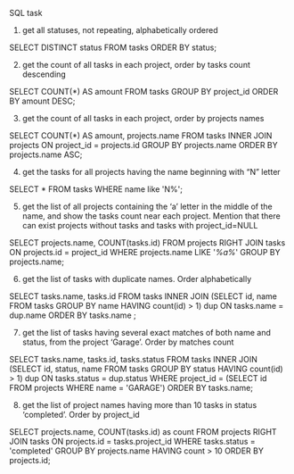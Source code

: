 SQL task

1. get all statuses, not repeating, alphabetically ordered

  SELECT DISTINCT status 
  FROM tasks 
  ORDER BY status; 
  
2. get the count of all tasks in each project, order by tasks count descending

  SELECT COUNT(*) AS amount 
  FROM tasks 
  GROUP BY project_id 
  ORDER BY amount DESC;
  
3. get the count of all tasks in each project, order by projects names
  
  SELECT COUNT(*) AS amount, projects.name 
  FROM tasks INNER JOIN projects ON project_id = projects.id 
  GROUP BY projects.name 
  ORDER BY projects.name ASC;
  
4. get the tasks for all projects having the name beginning with “N” letter
  
  SELECT * FROM tasks WHERE name like 'N%';
  
5. get the list of all projects containing the ‘a’ letter in the middle of the name, and
show the tasks count near each project. Mention that there can exist projects without
tasks and tasks with project_id=NULL
 
  SELECT projects.name, COUNT(tasks.id) 
  FROM projects RIGHT JOIN tasks ON projects.id = project_id 
  WHERE projects.name LIKE '_%a%_' 
  GROUP BY projects.name;
  
6. get the list of tasks with duplicate names. Order alphabetically
  
  SELECT tasks.name, tasks.id 
  FROM tasks INNER JOIN (SELECT id, name FROM tasks GROUP BY name HAVING count(id) > 1) dup  ON tasks.name = dup.name 
  ORDER BY tasks.name ;
  
7. get the list of tasks having several exact matches of both name and status, from
the project ‘Garage’. Order by matches count
  
  SELECT tasks.name, tasks.id, tasks.status 
  FROM tasks 
  INNER JOIN (SELECT id, status, name FROM tasks GROUP BY status HAVING count(id) > 1) dup ON tasks.status = dup.status 
  WHERE project_id = (SELECT id FROM projects WHERE name = 'GARAGE')
  ORDER BY tasks.name;

8. get the list of project names having more than 10 tasks in status ‘completed’. Order
by project_id
  
  SELECT projects.name, COUNT(tasks.id) as count 
  FROM projects RIGHT JOIN tasks ON projects.id = tasks.project_id 
  WHERE tasks.status = 'completed' 
  GROUP BY projects.name HAVING count > 10 
  ORDER BY projects.id;
